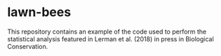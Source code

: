 # lawn-bees
This repository contains an example of the code used to perform the statistical analysis featured in Lerman et al. (2018) in press in Biological Conservation.
